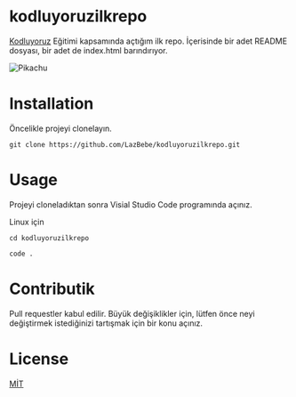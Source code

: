 # kodluyoruzilkrepo
[Kodluyoruz](https://kodluyoruz.org) Eğitimi kapsamında açtığım ilk repo. İçerisinde bir adet README dosyası, bir adet de index.html barındırıyor.

![Pikachu](https://upload.wikimedia.org/wikipedia/ro/thumb/8/89/Pikachu.jpg/220px-Pikachu.jpg)

# Installation 
Öncelikle projeyi clonelayın.

```
git clone https://github.com/LazBebe/kodluyoruzilkrepo.git
```
# Usage
Projeyi cloneladıktan sonra Visial Studio Code programında açınız.

Linux için

```
cd kodluyoruzilkrepo

code .
```



# Contributik
Pull requestler kabul edilir. Büyük değişiklikler için, lütfen önce neyi değiştirmek istediğinizi tartışmak için bir konu açınız.
# License
[MİT](https://choosealicense.com/licenses/mit/)
